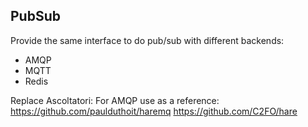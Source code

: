 ## PubSub

Provide the same interface to do pub/sub with different backends:

- AMQP
- MQTT
- Redis

Replace Ascoltatori:
For AMQP use as a reference:
https://github.com/paulduthoit/haremq
https://github.com/C2FO/hare
